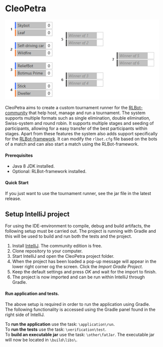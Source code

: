 # CleoPetra

![](single%20elim%20demo.png)

CleoPetra aims to create a custom tournament runner for the [RLBot-community](www.rlbot.org) that help host, manage and run a tournament. The system supports multiple formats such as single elimination, double elimination, Swiss-system and round robin. It supports multiple stages and seeding of participants, allowing for a easy transfer of the best participants within stages.
Apart from these features the system also adds support specifically for the [RLBot-framework](https://github.com/RLBot/RLBot). It can modify the `rlbot.cfg` file based on the bots of a match and can also start a match using the RLBot-framework.

#### Prerequisites
- Java 8 JDK installed.
- Optional: RLBot-framework installed.

#### Quick Start

If you just want to use the tournament runner, see the jar file in the latest release.

## Setup IntelliJ project
For using the IDE-environment to compile, debug and build artifacts, the following setup must be carried out. The project is running with Gradle and this will be used to build and run both the tests and the project.

1. Install [IntelliJ](https://www.jetbrains.com/idea/). The community edition is free.
2. Clone repository to your computer.
3. Start IntelliJ and open the CleoPetra project folder.
4. When the project has been loaded a pop-up message will appear in the lower right corner og the screen. Click the *Import Gradle Project*.
5. Keep the default settings and press *OK* and wait for the import to finish.
6. The project is now imported and can be run within IntelliJ through Gradle.

#### Run application and tests.
The above setup is required in order to run the application using Gradle. The following functionality is accessed using the Gradle panel found in the right side of IntelliJ.

To **run the application** use the task: ``\application\run``.<br>
To **run the tests** use the task: ``\verification\test``.<br>
To **build an executable jar** use the task: ``\other\fatJar``. The executable jar will now be located in ``\build\libs\``.<br>
